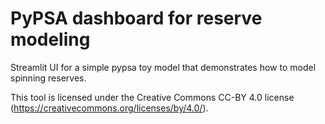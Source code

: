 # PyPSA dashboard for reserve modeling

Streamlit UI for a simple pypsa toy model that demonstrates how to model spinning reserves.

This tool is licensed under the Creative Commons CC-BY 4.0 license    (<https://creativecommons.org/licenses/by/4.0/>).
